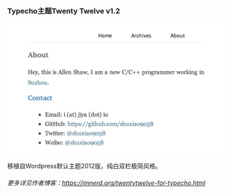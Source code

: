 ### Typecho主题Twenty Twelve v1.2

![screenshot](/screenshot.png)

移植自Wordpress默认主题2012版，纯白双栏极简风格。

###### 更多详见作者博客：https://imnerd.org/twentytwelve-for-typecho.html

